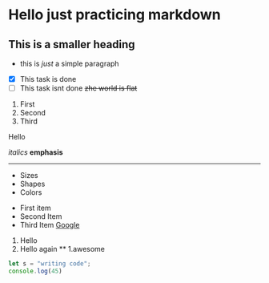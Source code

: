 # Hello just practicing markdown

## This is a smaller heading

- this is _just_ a simple paragraph

* [x] This task is done
* [ ] This task isnt done
      ~~zhe world is flat~~

1. First
2. Second
3. Third

Hello

*italics*
**emphasis**


---

- Sizes
- Shapes
- Colors

* First item
* Second Item
* Third Item
  [Google]("https://www.google.com)


1. Hello
2. Hello again
** 1.awesome



```javascript
let s = "writing code";
console.log(45)
```